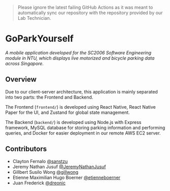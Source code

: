> Please ignore the latest failing GitHub Actions as it was meant to automatically sync our repository with the repository provided by our Lab Technician.
# GoParkYourself
*A mobile application developed for the SC2006 Software Engineering module in NTU, which displays live motorized and bicycle parking data across Singapore.*

## Overview
Due to our client-server architecture, this application is mainly separated into two parts: the Frontend and Backend.

The Frontend (`frontend/`) is developed using React Native, React Native Paper for the UI, and Zustand for global state management.

The Backend (`backend/`) is developed using Node.js with Express framework, MySQL database for storing parking information and performing queries, and Docker for easier deployment in our remote AWS EC2 server.

## Contributors
- Clayton Fernalo [@sanstzu](https://github.com/sanstzu)
- Jeremy Nathan Jusuf [@JeremyNathanJusuf](https://github.com/JeremyNathanJusuf)
- Gillbert Susilo Wong [@gillwong](https://github.com/gillwong)
- Etienne Maximilian Hugo Boerner [@etienneboerner](https://github.com/etienneboerner)
- Juan Frederick [@dreonic](https://github.com/dreonic)
